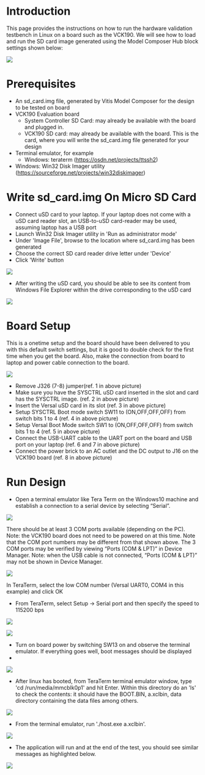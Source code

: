 # Introduction

This page provides the instructions on how to run the hardware validation testbench in Linux on a board such as the VCK190. We will see how to load and run the SD card image generated using the Model Composer Hub block settings shown below: 

![](./images/Hubblock_settings_linux.PNG)


# Prerequisites
* An sd_card.img file, generated by Vitis Model Composer for the design to be tested on board
* VCK190 Evaluation board
  * System Controller SD Card: may already be available with the board and plugged in.
  * VCK190 SD card: may already be available with the board. This is the card, where you will write the sd_card.img file generated for your design
* Terminal emulator, for example
  * Windows: teraterm (https://osdn.net/projects/ttssh2)
* Windows: Win32 Disk Imager utility (https://sourceforge.net/projects/win32diskimager)

# Write sd_card.img On Micro SD Card
* Connect uSD card to your laptop. If your laptop does not come with a uSD card reader slot, an USB-to-uSD card-reader may be used, assuming laptop has a USB port
* Launch Win32 Disk Imager utility in 'Run as administrator mode'
* Under 'Image File', browse to the location where sd_card.img has been generated
* Choose the correct SD card reader drive letter under 'Device'
* Click 'Write' button

![](./images/rob_4.PNG)

* After writing the uSD card, you should be able to see its content from Windows File Explorer within the drive corresponding to the uSD card

![](./images/rob_8.PNG)

# Board Setup
This is a onetime setup and the board should have been delivered to you with this default switch settings, but it is good to double check for the first time when you get the board. Also, make the connection from board to laptop and power cable connection to the board.

![](./images/vck190_board_connections.PNG)

* Remove J326 (7-8) jumper(ref. 1 in above picture)
* Make sure you have the SYSCTRL uSD card inserted in the slot and card has the SYSCTRL image. (ref. 2 in above picture)
* Insert the Versal uSD card in its slot (ref. 3 in above picture)
* Setup SYSCTRL Boot mode switch SW11 to (ON,OFF,OFF,OFF) from switch bits 1 to 4  (ref. 4 in above picture)
* Setup Versal Boot Mode switch SW1 to (ON,OFF,OFF,OFF) from switch bits 1 to 4 (ref. 5 in above picture)
* Connect the USB-UART cable to the UART port on the board and USB port on your laptop (ref. 6 and 7 in above picture)
* Connect the power brick to an AC outlet and the DC output to J16 on the VCK190 board (ref. 8 in above picture)

# Run Design
* Open a terminal emulator like Tera Term on the Windows10 machine and establish a connection to a serial device by selecting “Serial”.

![](./images/rob_9.PNG)

There should be at least 3 COM ports available (depending on the PC). Note: the VCK190 board does not need to be powered on at this time. Note that the COM port numbers may be different from that shown above. The 3 COM ports may be verified by viewing “Ports (COM & LPT)” in Device Manager. Note: when the USB cable is not connected, “Ports (COM & LPT)” may not be shown in Device Manager.

![](./images/rob_10.PNG)

In TeraTerm, select the low COM number (Versal UART0, COM4 in this example) and click OK

* From TeraTerm, select  Setup → Serial port and then specify the speed to 115200 bps

![](./images/rob_11.PNG)

![](./images/rob_12.PNG)

* Turn on board power by switching SW13 on and observe the terminal emulator. If everything goes well, boot messages should be displayed
* 
![](./images/rob_13.PNG)

* After linux has booted, from TeraTerm terminal emulator window, type 'cd /run/media/mmcblk0p1' and hit Enter. Within this directory do an 'ls' to check the contents: it should have the BOOT.BIN, a.xclbin, data directory containing the data files among others.

![](./images/rob_15.PNG)

* From the terminal emulator, run './host.exe a.xclbin'.

![](./images/rob_16.PNG)

* The application will run and at the end of the test, you should see similar messages as highlighted below.

![](./images/rob_17.PNG)
